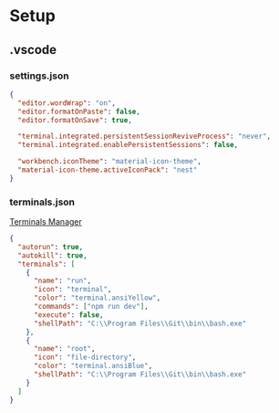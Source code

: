 # Setup

## .vscode

### settings.json

```json
{
  "editor.wordWrap": "on",
  "editor.formatOnPaste": false,
  "editor.formatOnSave": true,

  "terminal.integrated.persistentSessionReviveProcess": "never",
  "terminal.integrated.enablePersistentSessions": false,

  "workbench.iconTheme": "material-icon-theme",
  "material-icon-theme.activeIconPack": "nest"
}
```

### terminals.json

[Terminals Manager](https://marketplace.visualstudio.com/items?itemName=fabiospampinato.vscode-terminals)

```json
{
  "autorun": true,
  "autokill": true,
  "terminals": [
    {
      "name": "run",
      "icon": "terminal",
      "color": "terminal.ansiYellow",
      "commands": ["npm run dev"],
      "execute": false,
      "shellPath": "C:\\Program Files\\Git\\bin\\bash.exe"
    },
    {
      "name": "root",
      "icon": "file-directory",
      "color": "terminal.ansiBlue",
      "shellPath": "C:\\Program Files\\Git\\bin\\bash.exe"
    }
  ]
}
```
